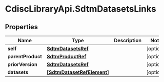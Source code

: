 # CdiscLibraryApi.SdtmDatasetsLinks

## Properties

Name | Type | Description | Notes
------------ | ------------- | ------------- | -------------
**self** | [**SdtmDatasetsRef**](SdtmDatasetsRef.md) |  | [optional] 
**parentProduct** | [**SdtmProductRef**](SdtmProductRef.md) |  | [optional] 
**priorVersion** | [**SdtmDatasetsRef**](SdtmDatasetsRef.md) |  | [optional] 
**datasets** | [**[SdtmDatasetRefElement]**](SdtmDatasetRefElement.md) |  | [optional] 


